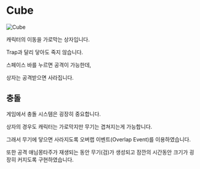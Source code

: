 # Cube

![Cube](https://github.com/jslee629/RunAndJump/assets/67567206/dd939ba0-1a96-48d9-b2e6-f2258c79a5bc)

캐릭터의 이동을 가로막는 상자입니다.

Trap과 달리 닿아도 죽지 않습니다.

스페이스 바를 누르면 공격이 가능한데,

상자는 공격받으면 사라집니다.

## 충돌

게임에서 충돌 시스템은 굉장히 중요합니다.

상자의 경우도 캐릭터는 가로막지만 무기는 겹쳐지는게 가능합니다.

그래서 무기에 닿으면 사라지도록 오버랩 이벤트(Overlap Event)를 이용하였습니다.

또한 공격 애님몽타주가 재생되는 동안 무기(검)가 생성되고 잠깐의 시간동안 크기가 굉장히 커지도록 구현하였습니다. 
